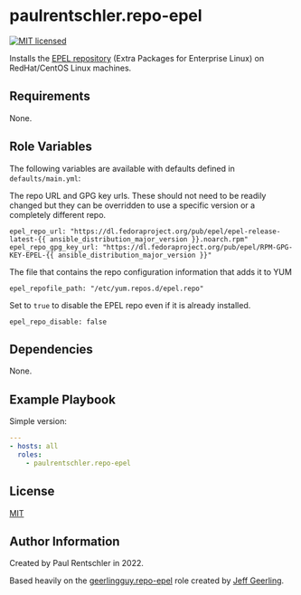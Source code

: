 paulrentschler.repo-epel
========================

[![MIT licensed][mit-badge]][mit-link]

Installs the [EPEL repository](https://fedoraproject.org/wiki/EPEL) (Extra Packages for Enterprise Linux) on RedHat/CentOS Linux machines.


Requirements
------------

None.


Role Variables
--------------

The following variables are available with defaults defined in `defaults/main.yml`:

The repo URL and GPG key urls. These should not need to be readily changed but they can be overridden to use a specific version or a completely different repo.

    epel_repo_url: "https://dl.fedoraproject.org/pub/epel/epel-release-latest-{{ ansible_distribution_major_version }}.noarch.rpm"
    epel_repo_gpg_key_url: "https://dl.fedoraproject.org/pub/epel/RPM-GPG-KEY-EPEL-{{ ansible_distribution_major_version }}"


The file that contains the repo configuration information that adds it to YUM

    epel_repofile_path: "/etc/yum.repos.d/epel.repo"


Set to `true` to disable the EPEL repo even if it is already installed.

    epel_repo_disable: false


Dependencies
------------

None.


Example Playbook
----------------

Simple version:

```yaml
---
- hosts: all
  roles:
    - paulrentschler.repo-epel
```


License
-------

[MIT][mit-link]


Author Information
------------------

Created by Paul Rentschler in 2022.

Based heavily on the [geerlingguy.repo-epel](https://galaxy.ansible.com/geerlingguy/repo-epel) role created by [Jeff Geerling](https://www.jeffgeerling.com/).


[mit-badge]: https://img.shields.io/badge/license-MIT-blue.svg
[mit-link]: https://github.com/paulrentschler/ansible-role-redis/blob/main/LICENSE
